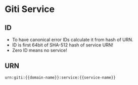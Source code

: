 # Giti Service


## ID
- To have canonical error IDs calculate it from hash of URN.
- ID is first 64bit of SHA-512 hash of service URN!
- Zero ID means no service!

## URN
`urn:giti:{{domain-name}}:service:{{service-name}}`
